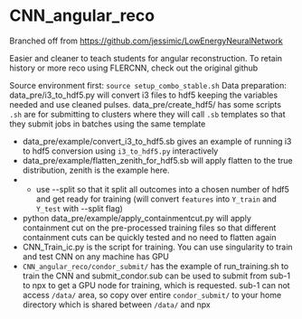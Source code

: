 # CNN_angular_reco

Branched off from https://github.com/jessimic/LowEnergyNeuralNetwork

Easier and cleaner to teach students for angular reconstruction. To retain history or more reco using FLERCNN, check out the original github 

Source environment first:
```source setup_combo_stable.sh```
Data preparation:
data_pre/i3_to_hdf5.py will convert i3 files to hdf5 keeping the variables needed and use cleaned pulses. 
data_pre/create_hdf5/ has some scripts ```.sh``` are for submitting to clusters where they will call ```.sb``` templates so that they submit jobs in batches using the same template
* data_pre/example/convert_i3_to_hdf5.sb gives an example of running i3 to hdf5 conversion using ```i3_to_hdf5.py``` interactively
* data_pre/example/flatten_zenith_for_hdf5.sb will apply flatten to the true distribution, zenith is the example here.
* * use --split so that it split all outcomes into a chosen number of hdf5 and get ready for training (will convert ```features``` into ```Y_train``` and ```Y_test``` with --split flag)
* python data_pre/example/apply_containmentcut.py will apply containment cut on the pre-processed training files so that different containment cuts can be quickly tested and no need to flatten again
* CNN_Train_ic.py is the script for training. You can use singularity to train and test CNN on any machine has GPU
* ```CNN_angular_reco/condor_submit/``` has the example of run_training.sh to train the CNN and submit_condor.sub can be used to submit from sub-1 to npx to get a GPU node for training, which is requested. sub-1 can not access ```/data/``` area, so copy over entire ```condor_submit/``` to your home directory which is shared between ```/data/``` and npx
   

